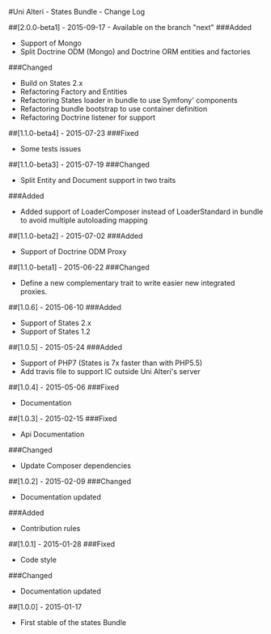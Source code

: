 #Uni Alteri - States Bundle - Change Log

##[2.0.0-beta1] - 2015-09-17 - Available on the branch "next"
###Added
- Support of Mongo
- Split Doctrine ODM (Mongo) and Doctrine ORM entities and factories
 
###Changed
- Build on States 2.x
- Refactoring Factory and Entities
- Refactoring States loader in bundle to use Symfony' components
- Refactoring bundle bootstrap to use container definition 
- Refactoring Doctrine listener for support

##[1.1.0-beta4] - 2015-07-23
###Fixed
- Some tests issues

##[1.1.0-beta3] - 2015-07-19
###Changed
- Split Entity and Document support in two traits

###Added
- Added support of LoaderComposer instead of LoaderStandard in bundle to avoid multiple autoloading mapping

##[1.1.0-beta2] - 2015-07-02
###Added
- Support of Doctrine ODM Proxy

##[1.1.0-beta1] - 2015-06-22
###Changed
- Define a new complementary trait to write easier new integrated proxies.

##[1.0.6] - 2015-06-10
###Added
- Support of States 2.x
- Support of States 1.2

##[1.0.5] - 2015-05-24
###Added
- Support of PHP7 (States is 7x faster than with PHP5.5)
- Add travis file to support IC outside Uni Alteri's server

##[1.0.4] - 2015-05-06
###Fixed
- Documentation

##[1.0.3] - 2015-02-15
###Fixed
- Api Documentation

###Changed
- Update Composer dependencies

##[1.0.2] - 2015-02-09
###Changed
- Documentation updated

###Added
- Contribution rules

##[1.0.1] - 2015-01-28
###Fixed
- Code style

###Changed
- Documentation updated

##[1.0.0] - 2015-01-17
- First stable of the states Bundle

